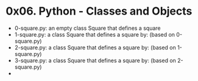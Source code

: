 # 0x06. Python - Classes and Objects

* 0-square.py: an empty class Square that defines a square
* 1-square.py: a class Square that defines a square by: (based on 0-square.py)
* 2-square.py: a class Square that defines a square by: (based on 1-square.py)
* 3-square.py: a class Square that defines a square by: (based on 2-square.py)
* 